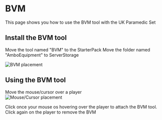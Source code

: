 # BVM

This page shows you how to use the BVM tool with the UK Paramedic Set

## Install the BVM tool
Move the tool named "BVM" to the StarterPack
Move the folder named "AmboEquipment" to ServerStorage

![BVM placement](https://i.ibb.co/rbYbDnQ/BVM-Placement.png)

## Using the BVM tool
Move the mouse/cursor over a player<br/>
![Mouse/Cursor placement](https://i.ibb.co/Sn15hXS/BVM-Mouse-Cursor.png)<br/>

Click once your mouse os hovering over the player to attach the BVM tool.<br/>
Click again on the player to remove the BVM

